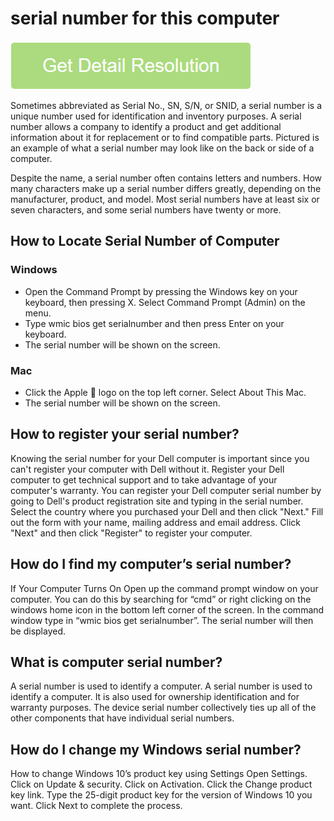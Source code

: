 # serial number for this computer

[![serial number for this computer](get-startted.png)](https://github.com/techrapidly/serial.number.for.this.computer)

Sometimes abbreviated as Serial No., SN, S/N, or SNID, a serial number is a unique number used for identification and inventory purposes. A serial number allows a company to identify a product and get additional information about it for replacement or to find compatible parts. Pictured is an example of what a serial number may look like on the back or side of a computer.

Despite the name, a serial number often contains letters and numbers. How many characters make up a serial number differs greatly, depending on the manufacturer, product, and model. Most serial numbers have at least six or seven characters, and some serial numbers have twenty or more.

## How to Locate Serial Number of Computer

### Windows

* Open the Command Prompt by pressing the Windows key on your keyboard, then pressing X. Select Command Prompt (Admin) on the menu.
* Type wmic bios get serialnumber and then press Enter on your keyboard.
* The serial number will be shown on the screen.

### Mac

* Click the Apple  logo on the top left corner. Select About This Mac.
* The serial number will be shown on the screen.

## How to register your serial number?

Knowing the serial number for your Dell computer is important since you can't register your computer with Dell without it. Register your Dell computer to get technical support and to take advantage of your computer's warranty. You can register your Dell computer serial number by going to Dell's product registration site and typing in the serial number. Select the country where you purchased your Dell and then click "Next." Fill out the form with your name, mailing address and email address. Click "Next" and then click "Register" to register your computer.

## How do I find my computer’s serial number?

If Your Computer Turns On Open up the command prompt window on your computer. You can do this by searching for “cmd” or right clicking on the windows home icon in the bottom left corner of the screen. In the command window type in “wmic bios get serialnumber”. The serial number will then be displayed.

## What is computer serial number?

A serial number is used to identify a computer. A serial number is used to identify a computer. It is also used for ownership identification and for warranty purposes. The device serial number collectively ties up all of the other components that have individual serial numbers.

## How do I change my Windows serial number?

How to change Windows 10’s product key using Settings Open Settings. Click on Update & security. Click on Activation. Click the Change product key link. Type the 25-digit product key for the version of Windows 10 you want. Click Next to complete the process.
